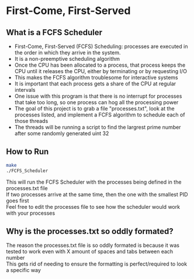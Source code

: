 # First-Come, First-Served
## What is a FCFS Scheduler
- First-Come, First-Served (FCFS) Scheduling: processes are executed in the order in which they arrive in the system. 
- It is a non-preemptive scheduling algorithm
- Once the CPU has been allocated to a process, that process keeps the CPU until it releases the CPU, either by terminating or by requesting I/O
- This makes the FCFS algorithm troublesome for interactive systems
- It is important that each process gets a share of the CPU at regular intervals
- One issue with this program is that there is no interrupt for processes that take too long, so one process can hog all the processing power
- The goal of this project is to grab a file "processes.txt", look at the processes listed, and implement a FCFS algorithm to schedule each of those threads
- The threads will be running a script to find the largrest prime number after some randomly generated uint 32
## How to Run
```bash
make
./FCFS_Scheduler
```
This will run the FCFS Scheduler with the processes being defined in the processes.txt file<br>
If two processes arrive at the same time, then the one with the smallest PID goes first<br>
Feel free to edit the processes file to see how the scheduler would work with your processes
## Why is the processes.txt so oddly formated? 
The reason the processes.txt file is so oddly formated is because it was tested to work even with X amount of spaces and tabs between each number<br>
This gets rid of needing to ensure the formatting is perfect/required to look a specific way
